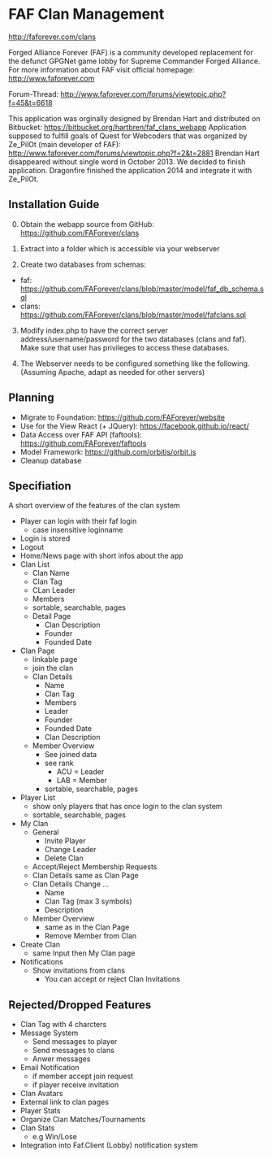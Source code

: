 # FAF Clan Management
http://faforever.com/clans

Forged Alliance Forever (FAF) is a community developed replacement for the defunct GPGNet game lobby for Supreme Commander Forged Alliance.
For more information about FAF visit official homepage: 
http://www.faforever.com

Forum-Thread: http://www.faforever.com/forums/viewtopic.php?f=45&t=6618

This application was orginally designed by Brendan Hart and distributed on Bitbucket: 
https://bitbucket.org/hartbren/faf_clans_webapp
Application supposed to fulfill goals of Quest for Webcoders that was organized by Ze_PilOt (main developer of FAF):
http://www.faforever.com/forums/viewtopic.php?f=2&t=2881
Brendan Hart disappeared without single word in October 2013. We decided to finish application.
Dragonfire finished the application 2014 and integrate it with Ze_PilOt.

## Installation Guide

0. Obtain the webapp source from GitHub: https://github.com/FAForever/clans

1. Extract into a folder which is accessible via your webserver

2. Create two databases from schemas:
* faf: https://github.com/FAForever/clans/blob/master/model/faf_db_schema.sql
* clans: https://github.com/FAForever/clans/blob/master/model/fafclans.sql

3. Modify index.php to have the correct server address/username/password for the two
 databases (clans and faf). Make sure that user has privileges to access these databases.

4. The Webserver needs to be configured something like the following. (Assuming Apache, adapt as needed for other servers)

## Planning

* Migrate to Foundation: https://github.com/FAForever/website
* Use for the View React (+ JQuery): https://facebook.github.io/react/
* Data Access over FAF API (faftools): https://github.com/FAForever/faftools
* Model Framework: https://github.com/orbitjs/orbit.js
* Cleanup database

## Specifiation
A short overview of the features of the clan system

* Player can login with their faf login
    * case insensitive loginname
* Login is stored
* Logout
* Home/News page with short infos about the app
* Clan List
    * Clan Name
    * Clan Tag
    * CLan Leader
    * Members
    * sortable, searchable, pages
    * Detail Page
        * Clan Description
        * Founder
        * Founded Date
* Clan Page
    * linkable page
    * join the clan
    * Clan Details
        * Name
        * Clan Tag
        * Members
        * Leader
        * Founder
        * Founded Date
        * Clan Description
    * Member Overview
        * See joined data
        * see rank 
            * ACU = Leader
            * LAB = Member
        * sortable, searchable, pages
* Player List
    * show only players that has once login to the clan system
    * sortable, searchable, pages
* My Clan
    * General
        * Invite Player
        * Change Leader
        * Delete Clan
    * Accept/Reject Membership Requests
    * Clan Details same as Clan Page
    * Clan Details Change ...
        * Name
        * Clan Tag (max 3 symbols)
        * Description 
    * Member Overview
        * same as in the Clan Page
        * Remove Member from Clan
* Create Clan
    * same Input then My Clan page
* Notifications
    * Show invitations from clans
        * You can accept or reject Clan Invitations

## Rejected/Dropped Features

* Clan Tag with 4 charcters
* Message System
    * Send messages to player
    * Send messages to clans
    * Anwer messages
* Email Notification
    * if member accept join request
    * if player receive invitation
* Clan Avatars
* External link to clan pages
* Player Stats
* Organize Clan Matches/Tournaments
* Clan Stats
    * e.g Win/Lose
* Integration into Faf.Client (Lobby) notification system

